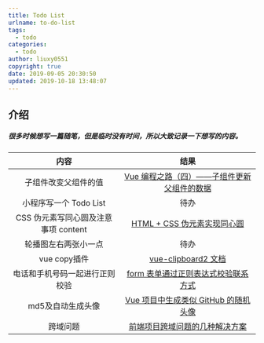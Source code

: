 ```yaml
---
title: Todo List
urlname: to-do-list
tags:
  - todo
categories:
  - todo
author: liuxy0551
copyright: true
date: 2019-09-05 20:30:50
updated: 2019-10-18 13:48:07
---
```


## 介绍

##### 很多时候想写一篇随笔，但是临时没有时间，所以大致记录一下想写的内容。
<!--more-->


| 内容 | 结果 |
| :----: | :----: |
| 子组件改变父组件的值 | [Vue 编程之路（四）——子组件更新父组件的数据](http://liuxy0551.whhasa.com/article/child-update-parent.html) |
| 小程序写一个 Todo List | 待办 |
| CSS 伪元素写同心圆及注意事项 content | [HTML + CSS 伪元素实现同心圆](http://liuxy0551.whhasa.com/article/CSS-concentric-circles.html) |
| 轮播图左右两张小一点 | 待办 |
| vue copy插件 | [vue-clipboard2 文档](https://github.com/Inndy/vue-clipboard2#install) |
| 电话和手机号码一起进行正则校验 | [form 表单通过正则表达式校验联系方式](http://liuxy0551.github.io/article/telephone-mobile-check.html) |
| md5及自动生成头像 | [Vue 项目中生成类似 GitHub 的随机头像](http://liuxy0551.whhasa.com/article/access-control-allow-origin.html) |
| 跨域问题 | [前端项目跨域问题的几种解决方案](http://liuxy0551.whhasa.com/article/random-avatar-md5.html) |

